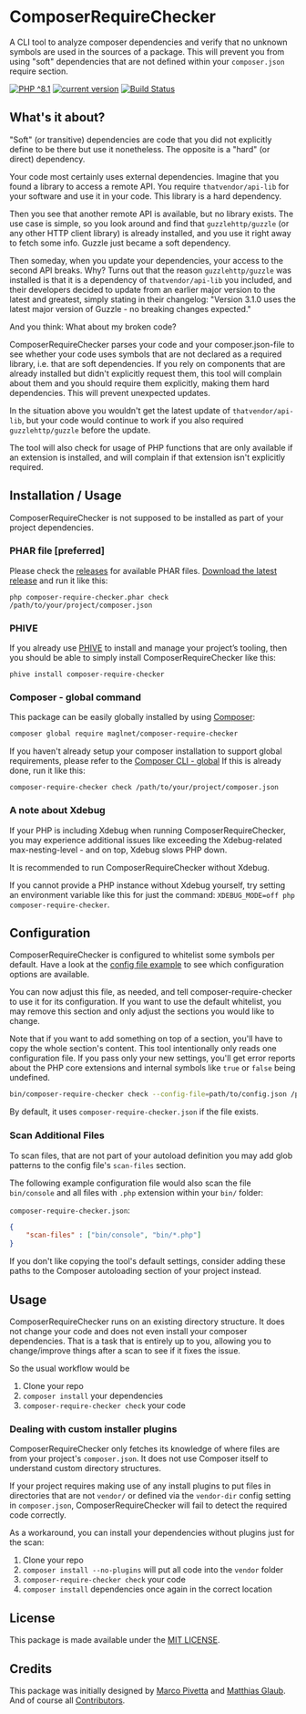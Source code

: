 # ComposerRequireChecker

A CLI tool to analyze composer dependencies and verify that no unknown symbols are used in the sources of a package.
This will prevent you from using "soft" dependencies that are not defined within your `composer.json` require section.

[![PHP ^8.1](https://img.shields.io/badge/PHP-^8.1-brightgreen.svg?style=flat-square)](https://php.net)
[![current version](https://img.shields.io/packagist/v/maglnet/composer-require-checker.svg?style=flat-square)](https://packagist.org/packages/maglnet/composer-require-checker)
[![Build Status](https://img.shields.io/travis/maglnet/ComposerRequireChecker.svg?style=flat-square)](https://travis-ci.org/maglnet/ComposerRequireChecker)

## What's it about?

"Soft" (or transitive) dependencies are code that you did not explicitly define to be there but use it nonetheless. The opposite is a "hard" (or direct) dependency.

Your code most certainly uses external dependencies. Imagine that you found a library to access a remote API. You require `thatvendor/api-lib` for your software and use it in your code. This library is a hard dependency.

Then you see that another remote API is available, but no library exists. The use case is simple, so you look around and find that `guzzlehttp/guzzle` (or any other HTTP client library) is already installed, and you use it right away to fetch some info. Guzzle just became a soft dependency.

Then someday, when you update your dependencies, your access to the second API breaks. Why? Turns out that the reason `guzzlehttp/guzzle` was installed is that it is a dependency of `thatvendor/api-lib` you included, and their developers decided to update from an earlier major version to the latest and greatest, simply stating in their changelog: "Version 3.1.0 uses the latest major version of Guzzle - no breaking changes expected."

And you think: What about my broken code?

ComposerRequireChecker parses your code and your composer.json-file to see whether your code uses symbols that are not declared as a required library, i.e. that are soft dependencies. If you rely on components that are already installed but didn't explicitly request them, this tool will complain about them and you should require them explicitly, making them hard dependencies. This will prevent unexpected updates.

In the situation above you wouldn't get the latest update of `thatvendor/api-lib`, but your code would continue to work if you also required `guzzlehttp/guzzle` before the update.

The tool will also check for usage of PHP functions that are only available if an extension is installed, and will complain if that extension isn't explicitly required.

## Installation / Usage

ComposerRequireChecker is not supposed to be installed as part of your project dependencies.

### PHAR file [preferred]

Please check the [releases](https://github.com/maglnet/ComposerRequireChecker/releases) for available PHAR files.
[Download the latest release](https://github.com/maglnet/ComposerRequireChecker/releases/latest/download/composer-require-checker.phar) and run it like this:
```
php composer-require-checker.phar check /path/to/your/project/composer.json
```

### PHIVE

If you already use [PHIVE](https://phar.io/)  to install and manage your project’s tooling, then you should be able to simply install ComposerRequireChecker like this:

```
phive install composer-require-checker
``` 

### Composer - global command

This package can be easily globally installed by using [Composer]:

```sh
composer global require maglnet/composer-require-checker
```

If you haven't already setup your composer installation to support global requirements, please refer to the [Composer CLI - global]
If this is already done, run it like this:

```
composer-require-checker check /path/to/your/project/composer.json
```

### A note about Xdebug

If your PHP is including Xdebug when running ComposerRequireChecker, you may experience additional issues like exceeding the Xdebug-related max-nesting-level - and on top, Xdebug slows PHP down.

It is recommended to run ComposerRequireChecker without Xdebug. 

If you cannot provide a PHP instance without Xdebug yourself, try setting an environment variable like this for just the command: `XDEBUG_MODE=off php composer-require-checker`.

## Configuration

ComposerRequireChecker is configured to whitelist some symbols per default. Have a look at the
[config file example](data/config.dist.json) to see which configuration options are available.

You can now adjust this file, as needed, and tell composer-require-checker to use it for its configuration. 
If you want to use the default whitelist, you may remove this section and only adjust the sections you would like to change.

Note that if you want to add something on top of a section, you'll have to copy the whole section's content. 
This tool intentionally only reads one configuration file. If you pass only your new settings, you'll get error reports about the PHP core
extensions and internal symbols like `true` or `false` being undefined.

```sh
bin/composer-require-checker check --config-file=path/to/config.json /path/to/your/project/composer.json
``` 

By default, it uses `composer-require-checker.json` if the file exists. 

### Scan Additional Files

To scan files, that are not part of your autoload definition you may add glob patterns to the config file's `scan-files`
section.

The following example configuration file would also scan the file `bin/console` and all files with `.php` extension within your `bin/` folder:

`composer-require-checker.json`:
```json
{
    "scan-files" : ["bin/console", "bin/*.php"]
}
```

If you don't like copying the tool's default settings, consider adding these paths to the Composer autoloading section 
of your project instead.

## Usage

ComposerRequireChecker runs on an existing directory structure. It does not change your code and does not even install your composer dependencies. That is a task that is entirely up to you, allowing you to change/improve things after a scan to see if it fixes the issue.

So the usual workflow would be

1. Clone your repo
2. `composer install` your dependencies
3. `composer-require-checker check` your code

### Dealing with custom installer plugins

ComposerRequireChecker only fetches its knowledge of where files are from your project's `composer.json`. It does not use Composer itself to understand custom directory structures.

If your project requires making use of any install plugins to put files in directories that are not `vendor/` or defined via the `vendor-dir` config setting in `composer.json`, ComposerRequireChecker will fail to detect the required code correctly.

As a workaround, you can install your dependencies without plugins just for the scan:

1. Clone your repo
2. `composer install --no-plugins` will put all code into the `vendor` folder
3. `composer-require-checker check` your code
4. `composer install` dependencies once again in the correct location

## License

This package is made available under the [MIT LICENSE](LICENSE).

## Credits

This package was initially designed by [Marco Pivetta](https://github.com/ocramius) and [Matthias Glaub](https://github.com/maglnet).  
And of course all [Contributors](https://github.com/maglnet/ComposerRequireChecker/graphs/contributors).

[Composer]: https://getcomposer.org
[Composer CLI - global]: https://getcomposer.org/doc/03-cli.md#global
